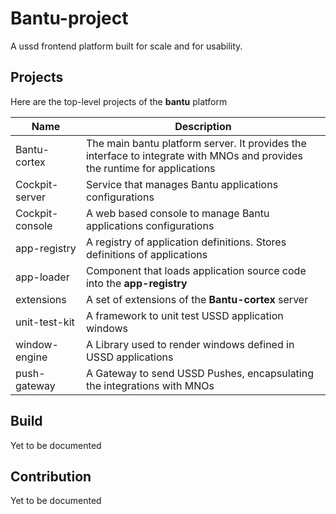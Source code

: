 # Bantu-project
A ussd frontend platform built for scale and for usability.


## Projects
Here are the top-level projects of the **bantu** platform

| Name            | Description                                                                                                                |
|-----------------|----------------------------------------------------------------------------------------------------------------------------|
| Bantu-cortex    | The main bantu platform server. It provides the interface to integrate with MNOs and provides the runtime for applications |
| Cockpit-server  | Service that manages Bantu applications configurations                                                                     |
| Cockpit-console | A web based console to manage Bantu applications configurations                                                            |
| app-registry    | A registry of application definitions. Stores definitions of applications                                                  |
| app-loader      | Component that loads application source code into the **app-registry**                                                     |
| extensions      | A set of extensions of the **Bantu-cortex** server                                                                         |
| unit-test-kit   | A framework to unit test USSD application windows                                                                          |
| window-engine   | A Library used to render windows defined in USSD applications                                                              |
| push-gateway    | A Gateway to send USSD Pushes, encapsulating the integrations with MNOs                                                    |


## Build
Yet to be documented


## Contribution
Yet to be documented